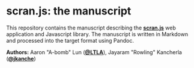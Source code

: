 # scran.js: the manuscript 

This repository contains the manuscript describing the [**scran.js**](https://github.com/jkanche/scran.js) web application and Javascript library.
The manuscript is written in Markdown and processed into the target format using Pandoc.

**Authors:** Aaron "A-bomb" Lun ([**@LTLA**](https://github.com/LTLA)), Jayaram "Rowling" Kancherla ([**@jkanche**](https://github.com/jkanche))
